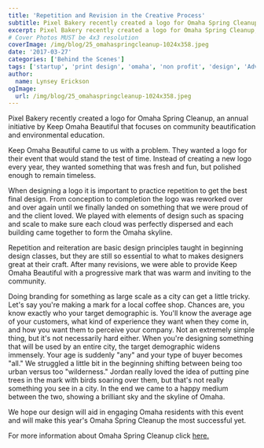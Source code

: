 ```yaml
---
title: 'Repetition and Revision in the Creative Process'
subtitle: Pixel Bakery recently created a logo for Omaha Spring Cleanup, an annual initiative by Keep Omaha Beautiful that focuses on community beautification and environmental education.
excerpt: Pixel Bakery recently created a logo for Omaha Spring Cleanup, an annual initiative by Keep Omaha Beautiful that focuses on community beautification and environmental education.
# Cover Photos MUST be 4x3 resolution
coverImage: /img/blog/25_omahaspringcleanup-1024x358.jpeg
date: '2017-03-27'
categories: ['Behind the Scenes']
tags: ['startup', 'print design', 'omaha', 'non profit', 'design', 'Advertising', 'branding']
author:
  name: Lynsey Erickson
ogImage:
  url: /img/blog/25_omahaspringcleanup-1024x358.jpeg
---
```

Pixel Bakery recently created a logo for Omaha Spring Cleanup, an annual initiative by Keep Omaha Beautiful that focuses on community beautification and environmental education.

Keep Omaha Beautiful came to us with a problem. They wanted a logo for their event that would stand the test of time. Instead of creating a new logo every year, they wanted something that was fresh and fun, but polished enough to remain timeless.

When designing a logo it is important to practice repetition to get the best final design. From conception to completion the logo was reworked over and over again until we finally landed on something that we were proud of and the client loved. We played with elements of design such as spacing and scale to make sure each cloud was perfectly dispersed and each building came together to form the Omaha skyline.

Repetition and reiteration are basic design principles taught in beginning design classes, but they are still so essential to what to makes designers great at their craft. After many revisions, we were able to provide Keep Omaha Beautiful with a progressive mark that was warm and inviting to the community.

Doing branding for something as large scale as a city can get a little tricky. Let's say you're making a mark for a local coffee shop. Chances are, you know exactly who your target demographic is. You'll know the average age of your customers, what kind of experience they want when they come in, and how you want them to perceive your company. Not an extremely simple thing, but it's not necessarily hard either. When you're designing something that will be used by an entire city, the target demographic widens immensely. Your age is suddenly "any" and your type of buyer becomes "all." We struggled a little bit in the beginning shifting between being too urban versus too "wilderness." Jordan really loved the idea of putting pine trees in the mark with birds soaring over them, but that's not really something you see in a city. In the end we came to a happy medium between the two, showing a brilliant sky and the skyline of Omaha.

We hope our design will aid in engaging Omaha residents with this event and will make this year's Omaha Spring Cleanup the most successful yet.

For more information about Omaha Spring Cleanup click [here.](http://www.keepomahabeautiful.org/)